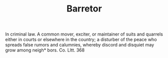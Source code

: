 ---
title: Barretor
letter: B
permalink: "/definitions/barretor.html"
body: In criminal law. A common mover, exciter, or maintainer of suits and quarrels
  either in courts or elsewhere in the country; a disturber of the peace who spreads
  false rumors and calumnies, whereby discord and disquiet may grow among neigh* bors.
  Co. Lltt. 368
published_at: '2018-07-07'
layout: post
---
